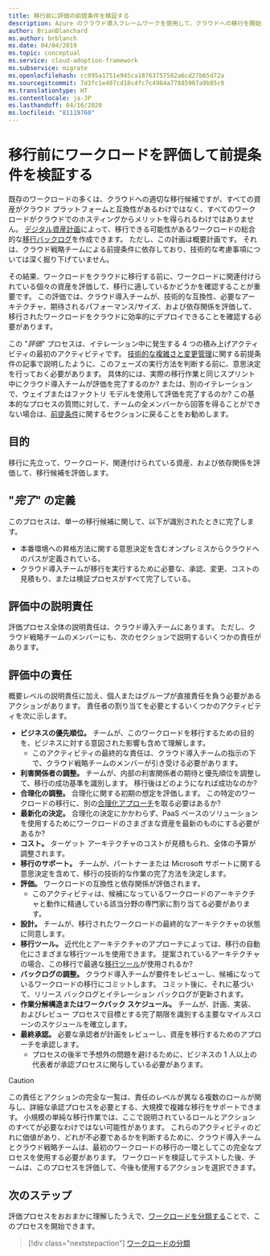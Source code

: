 ```yaml
---
title: 移行前に評価の前提条件を検証する
description: Azure のクラウド導入フレームワークを使用して、クラウドへの移行を開始する前に評価の前提条件を検証する方法について学習します。
author: BrianBlanchard
ms.author: brblanch
ms.date: 04/04/2019
ms.topic: conceptual
ms.service: cloud-adoption-framework
ms.subservice: migrate
ms.openlocfilehash: cc095a1751e945ca18763757582a6cd27b65d72a
ms.sourcegitcommit: 7d3fc1e407cd18c4fc7c4964a77885907a9b85c0
ms.translationtype: HT
ms.contentlocale: ja-JP
ms.lasthandoff: 04/16/2020
ms.locfileid: "81119760"
---
```

# <a name="assess-workloads-and-validate-assumptions-before-migration"></a>移行前にワークロードを評価して前提条件を検証する

既存のワークロードの多くは、クラウドへの適切な移行候補ですが、すべての資産がクラウド プラットフォームと互換性があるわけではなく、すべてのワークロードがクラウドでのホスティングからメリットを得られるわけではありません。 [デジタル資産計画](../../../digital-estate/index.md)によって、移行できる可能性があるワークロードの総合的な[移行バックログ](../prerequisites/technical-complexity.md#migration-backlog-aligning-business-priorities-and-timing)を作成できます。 ただし、この計画は概要計画です。 それは、クラウド戦略チームによる前提条件に依存しており、技術的な考慮事項については深く掘り下げていません。

その結果、ワークロードをクラウドに移行する前に、ワークロードに関連付けられている個々の資産を評価して、移行に適しているかどうかを確認することが重要です。 この評価では、クラウド導入チームが、技術的な互換性、必要なアーキテクチャ、期待されるパフォーマンス/サイズ、および依存関係を評価して、移行されたワークロードをクラウドに効率的にデプロイできることを確認する必要があります。

この "*評価*" プロセスは、イテレーション中に発生する 4 つの積み上げアクティビティの最初のアクティビティです。 [技術的な複雑さと変更管理](../prerequisites/technical-complexity.md)に関する前提条件の記事で説明したように、このフェーズの実行方法を判断する前に、意思決定を行っておく必要があります。 具体的には、実際の移行作業と同じスプリント中にクラウド導入チームが評価を完了するのか? または、別のイテレーションで、ウェイブまたはファクトリ モデルを使用して評価を完了するのか? この基本的なプロセスの質問に対して、チームの全メンバーから回答を得ることができない場合は、[前提条件](../prerequisites/index.md)に関するセクションに戻ることをお勧めします。

## <a name="objective"></a>目的

移行に先立って、ワークロード、関連付けられている資産、および依存関係を評価して、移行候補を評価します。

## <a name="definition-of-done"></a>"*完了*" の定義

このプロセスは、単一の移行候補に関して、以下が識別されたときに完了します。

- 本番環境への昇格方法に関する意思決定を含むオンプレミスからクラウドへのパスが定義されている。
- クラウド導入チームが移行を実行するために必要な、承認、変更、コストの見積もり、または検証プロセスがすべて完了している。

## <a name="accountability-during-assessment"></a>評価中の説明責任

評価プロセス全体の説明責任は、クラウド導入チームにあります。 ただし、クラウド戦略チームのメンバーにも、次のセクションで説明するいくつかの責任があります。

## <a name="responsibilities-during-assessment"></a>評価中の責任

概要レベルの説明責任に加え、個人またはグループが直接責任を負う必要があるアクションがあります。 責任者の割り当てを必要とするいくつかのアクティビティを次に示します。

- **ビジネスの優先順位。** チームが、このワークロードを移行するための目的を、ビジネスに対する意図された影響も含めて理解します。
  - このアクティビティの最終的な責任は、クラウド導入チームの指示の下で、クラウド戦略チームのメンバーが引き受ける必要があります。
- **利害関係者の調整。** チームが、内部の利害関係者の期待と優先順位を調整して、移行の成功基準を識別します。 移行後はどのようになれば成功なのか?
- **合理化の調整。** 合理化に関する初期の想定を評価します。 この特定のワークロードの移行に、別の[合理化アプローチ](../../../digital-estate/rationalize.md)を取る必要はあるか?
- **最新化の決定。** 合理化の決定にかかわらず、PaaS ベースのソリューションを使用するためにワークロードのさまざまな資産を最新のものにする必要があるか?
- **コスト。** ターゲット アーキテクチャのコストが見積もられ、全体の予算が調整されます。
- **移行のサポート。** チームが、パートナーまたは Microsoft サポートに関する意思決定を含めて、移行の技術的な作業の完了方法を決定します。
- **評価。** ワークロードの互換性と依存関係が評価されます。
  - このアクティビティは、候補になっているワークロードのアーキテクチャと動作に精通している該当分野の専門家に割り当てる必要があります。
- **設計。** チームが、移行されたワークロードの最終的なアーキテクチャの状態に同意します。
- **移行ツール。** 近代化とアーキテクチャのアプローチによっては、移行の自動化にさまざまな移行ツールを使用できます。 提案されているアーキテクチャの場合、この移行で最適な[移行ツール](../../../decision-guides/migrate-decision-guide/index.md)が使用されるか?
- **バックログの調整。** クラウド導入チームが要件をレビューし、候補になっているワークロードの移行にコミットします。 コミット後に、それに基づいて、リリース バックログとイテレーション バックログが更新されます。
- **作業分解構造またはワークバック スケジュール。** チームが、計画、実装、およびレビュー プロセスで目標とする完了期限を識別する主要なマイルスローンのスケジュールを確立します。
- **最終承認。** 必要な承認者が計画をレビューし、資産を移行するためのアプローチを承認します。
  - プロセスの後半で予想外の問題を避けるために、ビジネスの 1 人以上の代表者が承認プロセスに関与している必要があります。

> [!CAUTION]
> この責任とアクションの完全な一覧は、責任のレベルが異なる複数のロールが関与し、詳細な承認プロセスを必要とする、大規模で複雑な移行をサポートできます。 小規模の単純な移行作業では、ここで説明されているロールとアクションのすべてが必要なわけではない可能性があります。 これらのアクティビティのどれに価値があり、どれが不必要であるかを判断するために、クラウド導入チームとクラウド戦略チームは、最初のワークロードの移行の一環としてこの完全なプロセスを使用する必要があります。 ワークロードを検証してテストした後、チームは、このプロセスを評価して、今後も使用するアクションを選択できます。

## <a name="next-steps"></a>次のステップ

評価プロセスをおおまかに理解したうえで、[ワークロードを分類する](./classify.md)ことで、このプロセスを開始できます。

> [!div class="nextstepaction"]
> [ワークロードの分類](./classify.md)
